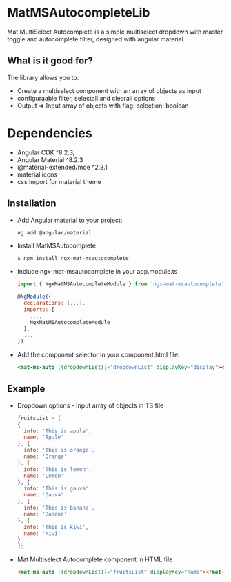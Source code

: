 # MatMSAutocompleteLib

Mat MultiSelect Autocomplete is a simple multiselect dropdown with master toggle and autocomplete filter, designed with angular material.

## What is it good for?

The library allows you to:

- Create a multiselect component with an array of objects as input
- configuraable filter, selectall and clearall options
- Output => Input array of objects with flag: selection: boolean 

# Dependencies

- Angular CDK ^8.2.3,
- Angular Material ^8.2.3
- @material-extended/mde ^2.3.1
- material icons
- css import for material theme

## Installation

- Add Angular material to your project:
    ```javascript
    ng add @angular/material
    ```

- Install MatMSAutocomplete
    ```javascript
    $ npm install ngx-mat-msautocomplete
    ```
    
- Include ngx-mat-msautocomplete in your app.module.ts
    ```javascript
    import { NgxMatMSAutocompleteModule } from 'ngx-mat-msautocomplete';
    
    @NgModule({
      declarations: [...],
      imports: [
        ...,
        NgxMatMSAutocompleteModule
      ],
      ...
    })
    ```

- Add the component selector in your component.html file:
    ```html
    <mat-ms-auto [(dropdownList)]="dropdownList" displayKey="display"></mat-ms-auto>
    ```
    
## Example

- Dropdown options - Input array of objects in TS file
    ```javascript
    fruitsList = [
    {
      info: 'This is apple',
      name: 'Apple'
    }, {
      info: 'This is orange',
      name: 'Orange'
    }, {
      info: 'This is lemon',
      name: 'Lemon'
    }, {
      info: 'This is gauva',
      name: 'Gauva'
    }, {
      info: 'This is banana',
      name: 'Banana'
    }, {
      info: 'This is kiwi',
      name: 'Kiwi'
    }
  ];
  ```

- Mat Multiselect Autocomplete component in HTML file
  ```html
  <mat-ms-auto [(dropdownList)]="fruitsList" displayKey="name"></mat-ms-auto>
  ```
